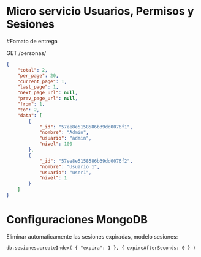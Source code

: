 # Micro servicio Usuarios, Permisos y Sesiones

#Fomato de entrega

GET /personas/

```json
{
    "total": 2,
    "per_page": 20,
    "current_page": 1,
    "last_page": 1,
    "next_page_url": null,
    "prev_page_url": null,
    "from": 1,
    "to": 2,
    "data": [
        {
            "_id": "57ee8e5158586b39dd0076f1",
            "nombre": "Admin",
            "usuario": "admin",
            "nivel": 100
        },
        {
            "_id": "57ee8e5158586b39dd0076f2",
            "nombre": "Usuario 1",
            "usuario": "user1",
            "nivel": 1
        }
    ]
}
```

# Configuraciones MongoDB

Eliminar automaticamente las sesiones expiradas, modelo sesiones:
```
db.sesiones.createIndex( { "expira": 1 }, { expireAfterSeconds: 0 } )
```